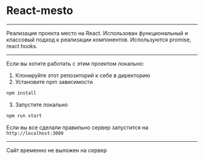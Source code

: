 # React-mesto

_____________

Реализация проекта место на React. Использован функциональный и классовый подход к реализации компонентов.
Используются promise, react hooks.

_____________


Если вы хотите работать с этим проектом локально:

1. Клонируйте этот репозиторий к себе в директорию
2. Установите npm зависимости

```sh
npm install
```

3. Запустите локально

```sh
npm run start
```

Если вы все сделали правильно сервер запустится на
`http://localhost:3000`

_____________

Сайт временно не выложен на сервер
